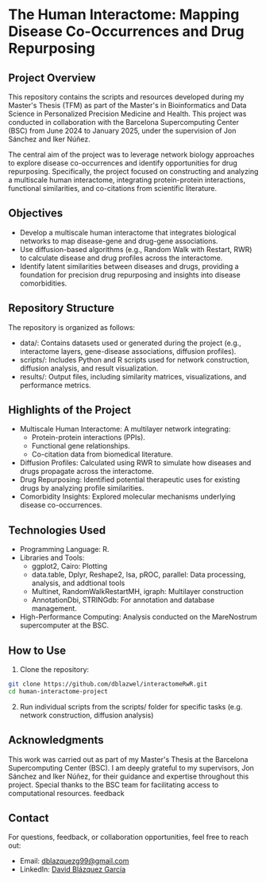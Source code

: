 # The Human Interactome: Mapping Disease Co-Occurrences and Drug Repurposing

## Project Overview
This repository contains the scripts and resources developed during my Master's Thesis (TFM) as part of the Master's in Bioinformatics and Data Science in Personalized Precision Medicine and Health. This project was conducted in collaboration with the Barcelona Supercomputing Center (BSC) from June 2024 to January 2025, under the supervision of Jon Sánchez and Iker Núñez.

The central aim of the project was to leverage network biology approaches to explore disease co-occurrences and identify opportunities for drug repurposing. Specifically, the project focused on constructing and analyzing a multiscale human interactome, integrating protein-protein interactions, functional similarities, and co-citations from scientific literature.

## Objectives
- Develop a multiscale human interactome that integrates biological networks to map disease-gene and drug-gene associations.
- Use diffusion-based algorithms (e.g., Random Walk with Restart, RWR) to calculate disease and drug profiles across the interactome.
- Identify latent similarities between diseases and drugs, providing a foundation for precision drug repurposing and insights into disease comorbidities.

## Repository Structure
The repository is organized as follows:

- data/: Contains datasets used or generated during the project (e.g., interactome layers, gene-disease associations, diffusion profiles).
- scripts/: Includes Python and R scripts used for network construction, diffusion analysis, and result visualization.
- results/: Output files, including similarity matrices, visualizations, and performance metrics.

## Highlights of the Project
- Multiscale Human Interactome: A multilayer network integrating:
  - Protein-protein interactions (PPIs).
  - Functional gene relationships.
  - Co-citation data from biomedical literature.
- Diffusion Profiles: Calculated using RWR to simulate how diseases and drugs propagate across the interactome.
- Drug Repurposing: Identified potential therapeutic uses for existing drugs by analyzing profile similarities.
- Comorbidity Insights: Explored molecular mechanisms underlying disease co-occurrences.

## Technologies Used
- Programming Language: R.
- Libraries and Tools:
  - ggplot2, Cairo: Plotting
  - data.table, Dplyr, Reshape2, lsa, pROC, parallel: Data processing, analysis, and addtional tools
  - Multinet, RandomWalkRestartMH, igraph: Multilayer construction
  - AnnotationDbi, STRINGdb: For annotation and database management.
- High-Performance Computing: Analysis conducted on the MareNostrum supercomputer at the BSC.

## How to Use
1. Clone the repository:
```bash
git clone https://github.com/dblazwel/interactomeRwR.git
cd human-interactome-project
```
2. Run individual scripts from the scripts/ folder for specific tasks (e.g. network construction, diffusion analysis)

## Acknowledgments
This work was carried out as part of my Master's Thesis at the Barcelona Supercomputing Center (BSC). 
I am deeply grateful to my supervisors, Jon Sánchez and Iker Núñez, for their guidance and expertise throughout this project. 
Special thanks to the BSC team for facilitating access to computational resources.
feedback
## Contact
For questions, feedback, or collaboration opportunities, feel free to reach out:

- Email: [dblazquezg99@gmail.com](mailto:dblazquezg99@gmail.com)
- LinkedIn: [David Blázquez García](https://www.linkedin.com/in/dblazquezg/)




